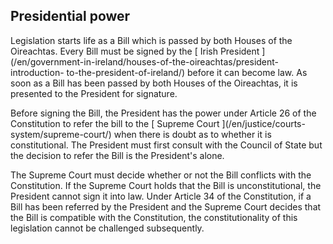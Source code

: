 ##  Presidential power

Legislation starts life as a Bill which is passed by both Houses of the
Oireachtas. Every Bill must be signed by the [ Irish President
](/en/government-in-ireland/houses-of-the-oireachtas/president-introduction-
to-the-president-of-ireland/) before it can become law. As soon as a Bill has
been passed by both Houses of the Oireachtas, it is presented to the President
for signature.

Before signing the Bill, the President has the power under Article 26 of the
Constitution to refer the bill to the [ Supreme Court ](/en/justice/courts-
system/supreme-court/) when there is doubt as to whether it is constitutional.
The President must first consult with the Council of State but the decision to
refer the Bill is the President's alone.

The Supreme Court must decide whether or not the Bill conflicts with the
Constitution. If the Supreme Court holds that the Bill is unconstitutional,
the President cannot sign it into law. Under Article 34 of the Constitution,
if a Bill has been referred by the President and the Supreme Court decides
that the Bill is compatible with the Constitution, the constitutionality of
this legislation cannot be challenged subsequently.
